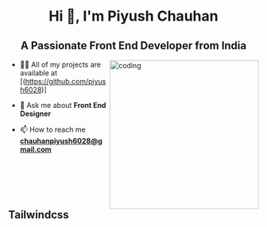 <h1 align="center">Hi 👋, I'm Piyush Chauhan</h1>
<h2 align="center">A Passionate Front End Developer from India</h2>
<img align="right" alt="coding" width="300" src="https://media2.giphy.com/media/qgQUggAC3Pfv687qPC/giphy.gif">


- 👨‍💻 All of my projects are available at [(https://github.com/piyush6028)]

- 💬 Ask me about **Front End Designer**

- 📫 How to reach me **chauhanpiyush6028@gmail.com**

<br /><br /><br /><br />

## Tailwindcss
 
<br /><br />


<br /><br />
